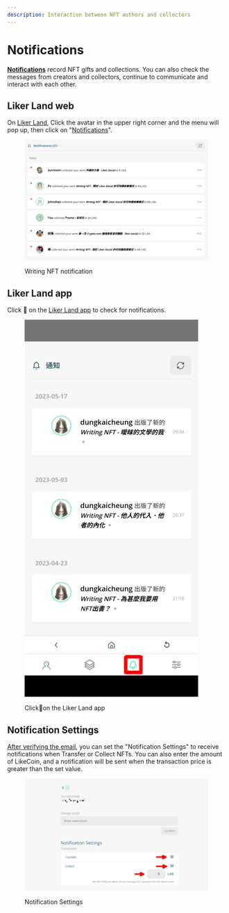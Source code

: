 ```yaml
---
description: Interaction between NFT authors and collectors
---
```


# Notifications

[**Notifications**](https://liker.land/en/notifications) record NFT gifts and collections. You can also check the messages from creators and collectors, continue to communicate and interact with each other.

## Liker Land web

On [Liker Land](https://liker.land/), Click the avatar in the upper right corner and the menu will pop up, then click on "[Notifications](https://liker.land/en/notifications)".

<figure><img src="../../../.gitbook/assets/notifications.png" alt=""><figcaption><p>Writing NFT notification</p></figcaption></figure>

## Liker Land app

Click :bell: on the [Liker Land app](../../../user-guide/liker-land/download.md) to check for notifications.

<figure><img src="../../../.gitbook/assets/Liker Land app Writing NFT 3-en.png" alt=""><figcaption><p>Click<span data-gb-custom-inline data-tag="emoji" data-code="1f514">🔔</span>on the Liker Land app</p></figcaption></figure>

## Notification Settings

[After verifying the email](follow-creators.md), you can set the "Notification Settings" to receive notifications when Transfer or Collect NFTs. You can also enter the amount of LikeCoin, and a notification will be sent when the transaction price is greater than the set value.

<figure><img src="../../../.gitbook/assets/notifications settings-en.png" alt=""><figcaption><p>Notification Settings</p></figcaption></figure>

